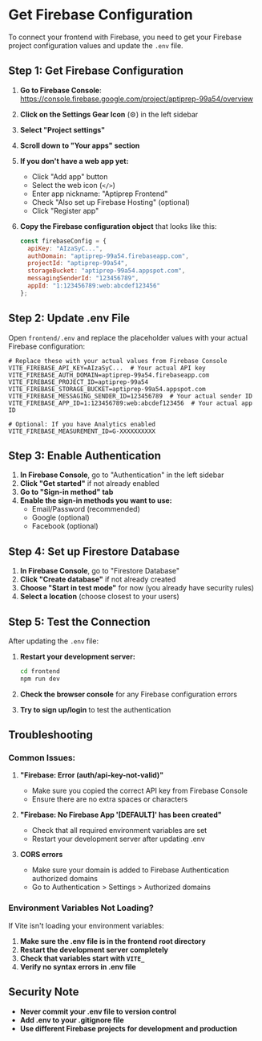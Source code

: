 # Get Firebase Configuration

To connect your frontend with Firebase, you need to get your Firebase project configuration values and update the `.env` file.

## Step 1: Get Firebase Configuration

1. **Go to Firebase Console**: https://console.firebase.google.com/project/aptiprep-99a54/overview

2. **Click on the Settings Gear Icon** (⚙️) in the left sidebar

3. **Select "Project settings"**

4. **Scroll down to "Your apps" section**

5. **If you don't have a web app yet:**
   - Click "Add app" button
   - Select the web icon (`</>`)
   - Enter app nickname: "Aptiprep Frontend"
   - Check "Also set up Firebase Hosting" (optional)
   - Click "Register app"

6. **Copy the Firebase configuration object** that looks like this:
   ```javascript
   const firebaseConfig = {
     apiKey: "AIzaSyC...",
     authDomain: "aptiprep-99a54.firebaseapp.com",
     projectId: "aptiprep-99a54",
     storageBucket: "aptiprep-99a54.appspot.com",
     messagingSenderId: "123456789",
     appId: "1:123456789:web:abcdef123456"
   };
   ```

## Step 2: Update .env File

Open `frontend/.env` and replace the placeholder values with your actual Firebase configuration:

```env
# Replace these with your actual values from Firebase Console
VITE_FIREBASE_API_KEY=AIzaSyC...  # Your actual API key
VITE_FIREBASE_AUTH_DOMAIN=aptiprep-99a54.firebaseapp.com
VITE_FIREBASE_PROJECT_ID=aptiprep-99a54
VITE_FIREBASE_STORAGE_BUCKET=aptiprep-99a54.appspot.com
VITE_FIREBASE_MESSAGING_SENDER_ID=123456789  # Your actual sender ID
VITE_FIREBASE_APP_ID=1:123456789:web:abcdef123456  # Your actual app ID

# Optional: If you have Analytics enabled
VITE_FIREBASE_MEASUREMENT_ID=G-XXXXXXXXXX
```

## Step 3: Enable Authentication

1. **In Firebase Console**, go to "Authentication" in the left sidebar
2. **Click "Get started"** if not already enabled
3. **Go to "Sign-in method" tab**
4. **Enable the sign-in methods you want to use:**
   - Email/Password (recommended)
   - Google (optional)
   - Facebook (optional)

## Step 4: Set up Firestore Database

1. **In Firebase Console**, go to "Firestore Database"
2. **Click "Create database"** if not already created
3. **Choose "Start in test mode"** for now (you already have security rules)
4. **Select a location** (choose closest to your users)

## Step 5: Test the Connection

After updating the `.env` file:

1. **Restart your development server:**
   ```bash
   cd frontend
   npm run dev
   ```

2. **Check the browser console** for any Firebase configuration errors

3. **Try to sign up/login** to test the authentication

## Troubleshooting

### Common Issues:

1. **"Firebase: Error (auth/api-key-not-valid)"**
   - Make sure you copied the correct API key from Firebase Console
   - Ensure there are no extra spaces or characters

2. **"Firebase: No Firebase App '[DEFAULT]' has been created"**
   - Check that all required environment variables are set
   - Restart your development server after updating .env

3. **CORS errors**
   - Make sure your domain is added to Firebase Authentication authorized domains
   - Go to Authentication > Settings > Authorized domains

### Environment Variables Not Loading?

If Vite isn't loading your environment variables:

1. **Make sure the .env file is in the frontend root directory**
2. **Restart the development server completely**
3. **Check that variables start with `VITE_`**
4. **Verify no syntax errors in .env file**

## Security Note

- **Never commit your .env file to version control**
- **Add .env to your .gitignore file**
- **Use different Firebase projects for development and production**
